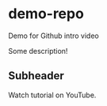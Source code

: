 # demo-repo
Demo for Github intro video

Some description!


## Subheader

Watch tutorial on YouTube.